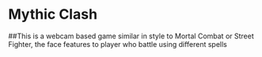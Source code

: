 # Mythic Clash

##This is a webcam based game similar in style to Mortal Combat or Street Fighter, the face features to player who battle using different spells
